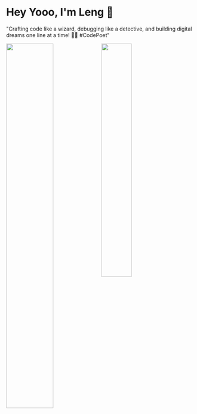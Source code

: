 # Hey Yooo, I'm Leng 👋
"Crafting code like a wizard, debugging like a detective, and building digital dreams one line at a time! 🚀✨ #CodePoet"


<img align="left" width="50%" src="https://github-readme-stats.vercel.app/api?username=LengTech11&show_icons=true&theme=radical" />

<img align="left" width="40%" src="https://github-readme-stats.vercel.app/api/top-langs/?username=LengTech11&layout=compact" />


